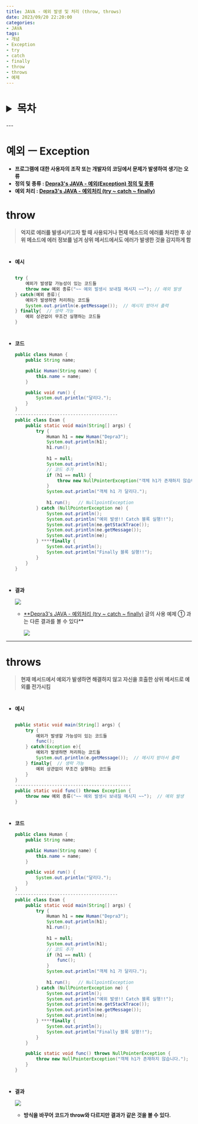 ```yaml
---
title: JAVA - 예외 발생 및 처리 (throw, throws)
date: 2023/09/20 22:20:00
categories:
- JAVA
tags:
- 개념
- Exception
- try
- catch
- finally
- throw
- throws
- 예제
---
```

<h1>
<details>
<summary>목차</summary>
<div markdown="1">

- [예외 ㅡ Exception](#예외-ㅡ-Exception)
- [throw](#throw)
- [throws](#throws)
</div>
</details>
</h1>
---

# 예외 ㅡ Exception

- **프로그램에 대한 사용자의 조작 또는 개발자의 코딩에서 문제가 발생하여 생기는 오류**
- **정의 및 종류 : [Depra3's JAVA - 예외(Exception) 정의 및 종류](https://depra3.github.io/2023/08/31/2023/08/JAVA-%EC%98%88%EC%99%B8(Exception)_%EC%A0%95%EC%9D%98_%EB%B0%8F_%EC%A2%85%EB%A5%98/)**
- **예외 처리 : [Depra3's JAVA - 예외처리 (try ~ catch ~ finally)](https://depra3.github.io/2023/09/03/2023/09/JAVA-%EC%98%88%EC%99%B8%EC%B2%98%EB%A6%AC(try~catch~finally)/)**

# throw

> **억지로 에러를 발생시키고자 할 때 사용되거나 현재 메소드의 에러를 처리한 후 상위 메소드에 에러 정보를 넘겨 상위 메서드에서도 에러가 발생한 것을 감지하게 함**
>
#
- **예시**
    
    ```java
    
    try {
    	예외가 발생할 가능성이 있는 코드들
    	throw new 예외 종류("~~ 예외 발생시 보내질 메시지 ~~"); // 예외 발생
    } catch(예외 종류){
    	예외가 발생하면 처리하는 코드들
    	System.out.println(e.getMessage());  // 메시지 받아서 출력
    } finally{  // 생략 가능
    	예외 상관없이 무조건 실행하는 코드들
    }
    ```
#    
- **코드**
    
    ```java
    public class Human {
    	public String name;
    
    	public Human(String name) {
    		this.name = name;
    	}
    
    	public void run() {
    		System.out.println("달리다.");
    	}
    }
    ---------------------------------------
    public class Exam {
    	public static void main(String[] args) {
    		try {
    			Human h1 = new Human("Depra3");
    			System.out.println(h1);
    			h1.run();
    			
    			h1 = null;
    			System.out.println(h1);
    			// 코드 추가
    			if (h1 == null) {
    				throw new NullPointerException("객체 h1가 존재하지 않습니다."); // 예외 발생
    			}
    			System.out.println("객체 h1 가 달리다.");
    			
    			h1.run();	// NullpointException
    		} catch (NullPointerException ne) {
    			System.out.println();
    			System.out.println("예외 발생!! Catch 블록 실행!!");
    			System.out.println(ne.getStackTrace());
    			System.out.println(ne.getMessage());
    			System.out.println(ne);
    		} ****finally {
    			System.out.println();
    			System.out.println("Finally 블록 실행!!");
    		}
    	}
    }
    ```
#    
- **결과**
    
    ![](/Images/2023/09/JAVA-예외발생및처리throw,throws/Untitled.png)
    
    - [**Depra3's JAVA - 예외처리 (try ~ catch ~ finally)](https://depra3.github.io/2023/09/03/2023/09/JAVA-%EC%98%88%EC%99%B8%EC%B2%98%EB%A6%AC(try~catch~finally)/) 글의 사용 예제 ① 과는 다른 결과를 볼 수 있다**
        
        ![](/Images/2023/09/JAVA-예외발생및처리throw,throws/Untitled%201.png)
        

---

# throws

> **현재 메서드에서 예외가 발생하면 해결하지 않고 자신을 호출한 상위 메서드로 예외를 전가시킴**
>
#
- **예시**
    
    ```java
    
    public static void main(String[] args) {
    	try {
    		예외가 발생할 가능성이 있는 코드들
    		func();
    	} catch(Exception e){
    		예외가 발생하면 처리하는 코드들
    		System.out.println(e.getMessage());  // 메시지 받아서 출력
    	} finally{  // 생략 가능
    		예외 상관없이 무조건 실행하는 코드들
    	}
    }
    --------------------------------------------
    public static void func() throws Exception {
    	throw new 예외 종류("~~ 예외 발생시 보내질 메시지 ~~");  // 예외 발생
    }
    ```
#    
- **코드**
    
    ```java
    public class Human {
    	public String name;
    
    	public Human(String name) {
    		this.name = name;
    	}
    
    	public void run() {
    		System.out.println("달리다.");
    	}
    }
    ---------------------------------------
    public class Exam {
    	public static void main(String[] args) {
    		try {
    			Human h1 = new Human("Depra3");
    			System.out.println(h1);
    			h1.run();
    			
    			h1 = null;
    			System.out.println(h1);
    			// 코드 추가
    			if (h1 == null) {
    				func();
    			}
    			System.out.println("객체 h1 가 달리다.");
    			
    			h1.run();	// NullpointException
    		} catch (NullPointerException ne) {
    			System.out.println();
    			System.out.println("예외 발생!! Catch 블록 실행!!");
    			System.out.println(ne.getStackTrace());
    			System.out.println(ne.getMessage());
    			System.out.println(ne);
    		} ****finally {
    			System.out.println();
    			System.out.println("Finally 블록 실행!!");
    		}
    	}
    
    	public static void func() throws NullPointerException {
    		throw new NullPointerException("객체 h1가 존재하지 않습니다.");  // 예외 발생
    	}
    }
    ```
#    
- **결과**
    
    ![](/Images/2023/09/JAVA-예외발생및처리throw,throws/Untitled%202.png)
    
    - **방식을 바꾸어 코드가 throw와 다르지만 결과가 같은 것을 볼 수 있다.**